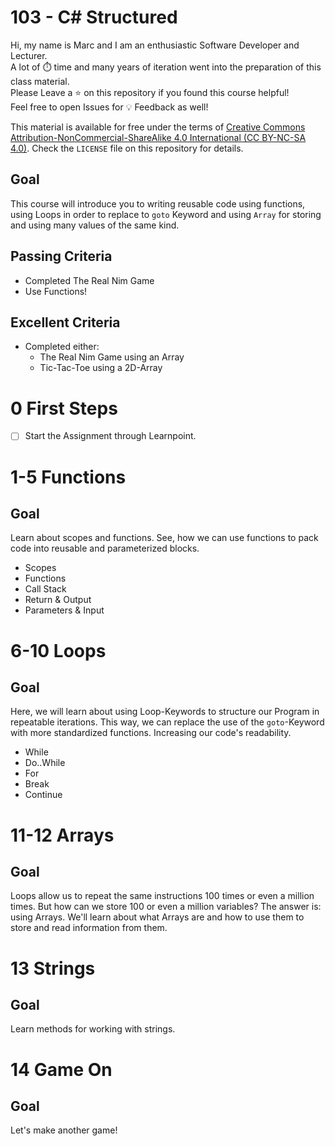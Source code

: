 # 103 - C# Structured

Hi, my name is Marc and I am an enthusiastic Software Developer and Lecturer.\
A lot of ⏱️ time and many years of iteration went into the preparation of this class material.\
Please Leave a ⭐️ on this repository if you found this course helpful!\
Feel free to open Issues for 💡 Feedback as well!

This material is available for free under the terms of [Creative Commons Attribution-NonCommercial-ShareAlike 4.0 International (CC BY-NC-SA 4.0)](https://creativecommons.org/licenses/by-nc-sa/4.0/deed.en). Check the `LICENSE` file on this repository for details.

## Goal

This course will introduce you to writing reusable code using functions, using Loops in order to replace to `goto` Keyword and using `Array` for storing and using many values of the same kind.

## Passing Criteria
- Completed The Real Nim Game
- Use Functions!

## Excellent Criteria
- Completed either:
  - The Real Nim Game using an Array
  - Tic-Tac-Toe using a 2D-Array

# 0 First Steps
- [ ] Start the Assignment through Learnpoint.

# 1-5 Functions
## Goal
Learn about scopes and functions. See, how we can use functions to pack code into reusable and parameterized blocks.
- Scopes
- Functions
- Call Stack
- Return & Output
- Parameters & Input

# 6-10 Loops
## Goal
Here, we will learn about using Loop-Keywords to structure our Program in repeatable iterations. This way, we can replace the use of the `goto`-Keyword with more standardized functions. Increasing our code's readability.
- While
- Do..While
- For
- Break
- Continue

# 11-12 Arrays
## Goal
Loops allow us to repeat the same instructions 100 times or even a million times. But how can we store 100 or even a million variables? The answer is: using Arrays. We'll learn about what Arrays are and how to use them to store and read information from them.

# 13 Strings
## Goal
Learn methods for working with strings.

# 14 Game On
## Goal
Let's make another game!
